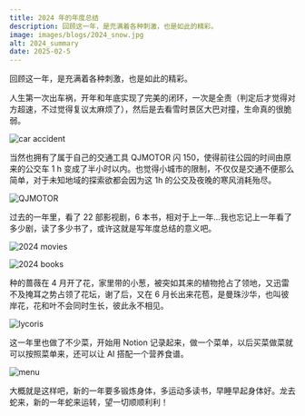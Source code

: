 ```yaml
---
title: 2024 年的年度总结
description: 回顾这一年，是充满着各种刺激，也是如此的精彩。
image: images/blogs/2024_snow.jpg
alt: 2024_summary
date: 2025-02-5
---
```


回顾这一年，是充满着各种刺激，也是如此的精彩。

人生第一次出车祸，开年和年底实现了完美的闭环，一次是全责（判定后才觉得对方超速，不过觉得复议太麻烦了），然后是去看雪时景区大巴对撞，生命真的很脆弱。

![car accident](/images/blogs/2024_car_accident.jpg)

当然也拥有了属于自己的交通工具 QJMOTOR 闪 150，使得前往公园的时间由原来的公交车 1 h 变成了半小时以内。也觉得小城市的限制，不仅仅是交通不便那么简单，对于未知地域的探索欲都会因为这 1h 的公交及夜晚的寒风消耗殆尽。

![QJMOTOR](/images/blogs/QJMOTOR.jpg)

过去的一年里，看了 22 部影视剧，6 本书，相对于上一年…我也忘记上一年看了多少剧，读了多少书了，或许这就是写年度总结的意义吧。

![2024 movies](/images/blogs/2024movies.jpg)

![2024 books](/images/blogs/2024books.jpg)

种的蔷薇在 4 月开了花，家里带的小葱，被突如其来的植物抢占了领地，又迅雷不及掩耳之势占领了花坛，谢了后，又在 6 月长出来花苞，是曼珠沙华，也叫彼岸花，花和叶不会同时生长，彼此永不相见。

![lycoris](/images/blogs/lycoris.jpg)

这一年里也做了不少菜，开始用 Notion 记录起来，做一个菜单，以后买菜做菜就可以按照菜单来，还可以让 AI 搭配一个营养食谱。

![menu](/images/blogs/menu.png)

大概就是这样吧，新的一年要多锻炼身体，多运动多读书，早睡早起身体好。龙去蛇来，新的一年蛇来运转，望一切顺顺利利！
